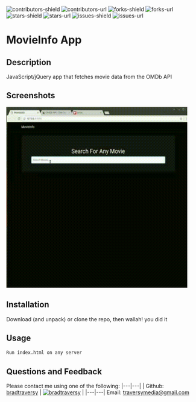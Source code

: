   ![contributors-shield](https://img.shields.io/github/contributors/bradtraversy/movieinfo.svg?style=flat-square)
  ![contributors-url](https://github.com/bradtraversy/movieinfo/graphs/contributors)
  ![forks-shield](https://img.shields.io/github/forks/bradtraversy/movieinfo.svg?style=flat-square)
  ![forks-url](https://github.com/bradtraversy/movieinfo/network/members)
  ![stars-shield](https://img.shields.io/github/stars/bradtraversy/movieinfo.svg?style=flat-square)
  ![stars-url](https://github.com/bradtraversy/movieinfo/stargazers)
  ![issues-shield](https://img.shields.io/github/issues/bradtraversy/movieinfo.svg?style=flat-square)
  ![issues-url](https://github.com/bradtraversy/movieinfo/issues)

  # MovieInfo App

  ## Description
  JavaScript/jQuery app that fetches movie data from the OMDb API

  ## Screenshots
  <img src="https://raw.githubusercontent.com/PtPrashantTripathi/movieinfo/PtPrashantTripathi-patch/assets/screenshot.gif" alt="MovieInfo App"/>

  ## Installation
  Download (and unpack) or clone the repo, then wallah! you did it

  ## Usage
  
  ```bash
  Run index.html on any server
  ```


  ## Questions and Feedback
  Please contact me using one of the following:
  |---|---|
  | Github: [bradtraversy](https://gist.github.com/bradtraversy) | [<img src="https://avatars1.githubusercontent.com/u/5550850?s=400&u=fd608e37006781e0847825dc4045469eb4efbeed&v=4" height="30" width="30" alt="bradtraversy"/>](https://gist.github.com/bradtraversy) |
  |---|---|
  Email: traversymedia@gmail.com
  
